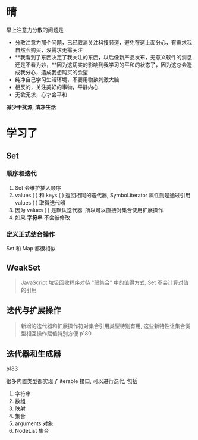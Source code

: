 # 晴

早上注意力分散的问题是

* 分散注意力那个问题，已经取消关注科技频道，避免在这上面分心，有需求我自然会购买，没需求无需关注
* **我看到了东西决定了我关注的东西，以后像新产品发布，无意义软件的消息还是不看为妙，**因为这切实的影响到我学习的平和的状态了，因为这总会造成我分心，造成我想购买的欲望
* 纯净自己学习生活环境，不要用物欲刺激大脑
* 相反的，关注美好的事物，平静内心
* 无欲无求，心才会平和

**减少干扰源, 清净生活**



# 学习了

## Set

### 顺序和迭代

1. Set 会维护插入顺序
2. values ( ) 和 keys ( ) 返回相同的迭代器, Symbol.iterator 属性则是通过引用 values ( ) 取得迭代器
3. 因为 values ( ) 是默认迭代器, 所以可以直接对集合使用扩展操作
4. 如果 **字符串** 不会被修改

### 定义正式结合操作

Set 和 Map 都很相似



## WeakSet

> JavaScript 垃圾回收程序对待 "弱集合" 中的值得方式, Set 不会计算对值的引用





## 迭代与扩展操作

> 新增的迭代器和扩展操作符对集合引用类型特别有用, 这些新特性让集合类型相互操作赋值特别方便 p180





## 迭代器和生成器

p183

很多内置类型都实现了 iterable 接口, 可以进行迭代, 包括

1. 字符串
2. 数组
3. 映射
4. 集合
5. arguments 对象
6. NodeList 集合

